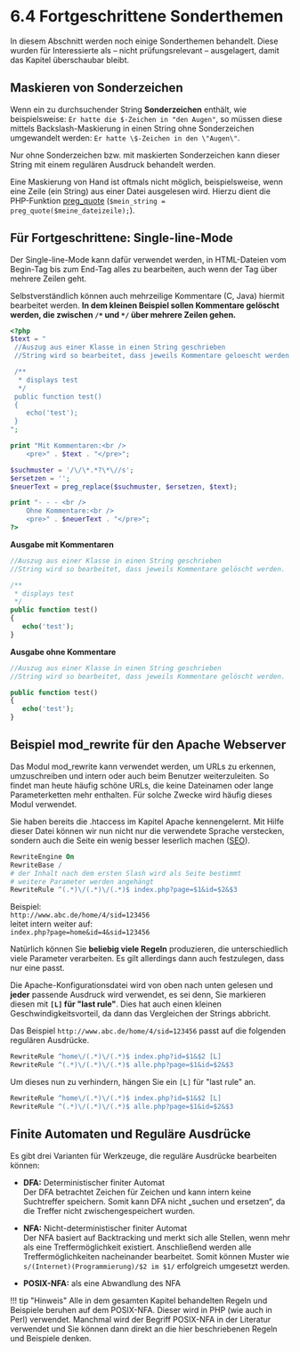 # 6.4 Fortgeschrittene Sonderthemen

In diesem Abschnitt werden noch einige Sonderthemen behandelt. Diese wurden für Interessierte als – nicht prüfungsrelevant – ausgelagert, damit das Kapitel überschaubar bleibt. 

## Maskieren von Sonderzeichen

Wenn ein zu durchsuchender String **Sonderzeichen** enthält, wie beispielsweise:
`Er hatte die $-Zeichen in "den Augen"`, so müssen diese mittels Backslash-Maskierung in einen String ohne Sonderzeichen umgewandelt werden:
`Er hatte \$-Zeichen in den \"Augen\"`.

Nur ohne Sonderzeichen bzw. mit maskierten Sonderzeichen kann dieser String mit einem regulären Ausdruck behandelt werden.

Eine Maskierung von Hand ist oftmals nicht möglich, beispielsweise, wenn eine Zeile (ein String) aus einer Datei ausgelesen wird. Hierzu dient die PHP-Funktion [preg_quote](http://php.net/manual/en/function.preg-quote.php) (`$mein_string = preg_quote($meine_dateizeile);`).


## Für Fortgeschrittene: Single-line-Mode

Der Single-line-Mode kann dafür verwendet werden, in HTML-Dateien vom Begin-Tag bis zum End-Tag alles zu bearbeiten, auch wenn der Tag über mehrere Zeilen geht.

Selbstverständlich können auch mehrzeilige Kommentare (C, Java) hiermit bearbeitet werden. **In dem kleinen Beispiel sollen Kommentare gelöscht werden, die zwischen  `/*` und  `*/` über mehrere Zeilen gehen.**

```php linenums="1"
<?php
$text = "
 //Auszug aus einer Klasse in einen String geschrieben
 //String wird so bearbeitet, dass jeweils Kommentare geloescht werden.

 /**
  * displays test
  */
 public function test()
 {
    echo('test');
 }
";

print "Mit Kommentaren:<br />
    <pre>" . $text . "</pre>";

$suchmuster = '/\/\*.*?\*\//s';
$ersetzen = '';
$neuerText = preg_replace($suchmuster, $ersetzen, $text);

print "- - - <br />
    Ohne Kommentare:<br />
    <pre>" . $neuerText . "</pre>";
?>
```


**Ausgabe mit Kommentaren**
```php linenums="1"
//Auszug aus einer Klasse in einen String geschrieben
//String wird so bearbeitet, dass jeweils Kommentare gelöscht werden.

/**
 * displays test
 */
public function test()
{
   echo('test');
}
```

**Ausgabe ohne Kommentare**
```php linenums="1"
//Auszug aus einer Klasse in einen String geschrieben
//String wird so bearbeitet, dass jeweils Kommentare gelöscht werden.

public function test()
{
   echo('test');
}
```

## Beispiel mod_rewrite für den Apache Webserver

Das Modul mod_rewrite kann verwendet werden, um URLs zu erkennen, umzuschreiben und intern oder auch beim Benutzer weiterzuleiten. So findet man heute häufig schöne URLs, die keine Dateinamen oder lange Parameterketten mehr enthalten. Für solche Zwecke wird häufig dieses Modul verwendet.

Sie haben bereits die .htaccess im Kapitel Apache kennengelernt. Mit Hilfe dieser Datei können wir nun nicht nur die verwendete Sprache verstecken, sondern auch die Seite ein wenig besser leserlich machen ([SEO](https://de.wikipedia.org/wiki/Suchmaschinenoptimierung)).

```apache
RewriteEngine On
RewriteBase /
# der Inhalt nach dem ersten Slash wird als Seite bestimmt
# weitere Parameter werden angehängt
RewriteRule ^(.*)\/(.*)\/(.*)$ index.php?page=$1&id=$2&$3
```

Beispiel:<br>
`http://www.abc.de/home/4/sid=123456`<br> 
leitet intern weiter auf:<br>
`index.php?page=home&id=4&sid=123456`


Natürlich können Sie **beliebig viele Regeln** produzieren, die unterschiedlich viele Parameter verarbeiten. Es gilt allerdings dann auch festzulegen, dass nur eine passt.

Die Apache-Konfigurationsdatei wird von oben nach unten gelesen und **jeder** passende Ausdruck wird verwendet, es sei denn, Sie markieren diesen mit **`[L]` für "last rule"**. Dies hat auch einen kleinen Geschwindigkeitsvorteil, da dann das Vergleichen der Strings abbricht.

Das Beispiel `http://www.abc.de/home/4/sid=123456` passt auf die folgenden regulären Ausdrücke.

```apache
RewriteRule ^home\/(.*)\/(.*)$ index.php?id=$1&$2 [L]
RewriteRule ^(.*)\/(.*)\/(.*)$ alle.php?page=$1&id=$2&$3
```

Um dieses nun zu verhindern, hängen Sie ein `[L]` für "last rule" an.

```apache
RewriteRule ^home\/(.*)\/(.*)$ index.php?id=$1&$2 [L]
RewriteRule ^(.*)\/(.*)\/(.*)$ alle.php?page=$1&id=$2&$3
```

## Finite Automaten und Reguläre Ausdrücke

Es gibt drei Varianten für Werkzeuge, die reguläre Ausdrücke bearbeiten können:

- **DFA:** Deterministischer finiter Automat  
  Der DFA betrachtet Zeichen für Zeichen und kann intern keine Suchtreffer speichern. Somit kann DFA nicht „suchen und ersetzen“, da die Treffer nicht zwischengespeichert wurden.

- **NFA:** Nicht-deterministischer finiter Automat  
  Der NFA basiert auf Backtracking und merkt sich alle Stellen, wenn mehr als eine Treffermöglichkeit existiert. Anschließend werden alle Treffermöglichkeiten nacheinander bearbeitet. Somit können Muster wie `s/(Internet)(Programmierung)/$2 im $1/` erfolgreich umgesetzt werden.

- **POSIX-NFA:** als eine Abwandlung des NFA

!!! tip "Hinweis"
    Alle in dem gesamten Kapitel behandelten Regeln und Beispiele beruhen auf dem POSIX-NFA. Dieser wird in PHP (wie auch in Perl) verwendet. Manchmal wird der Begriff POSIX-NFA in der Literatur verwendet und Sie können dann direkt an die hier beschriebenen Regeln und Beispiele denken.
